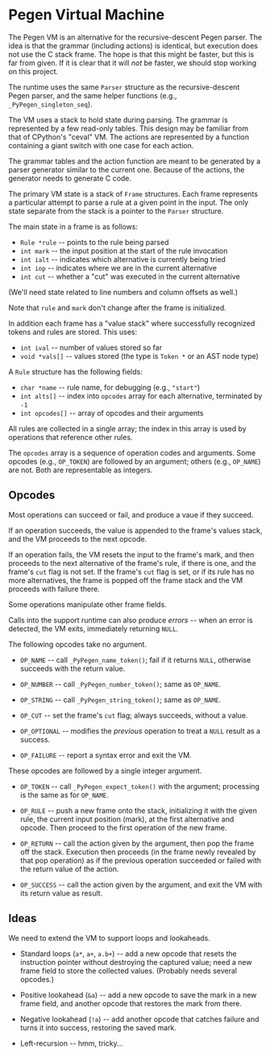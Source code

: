 Pegen Virtual Machine
=====================

The Pegen VM is an alternative for the recursive-descent Pegen parser.
The idea is that the grammar (including actions) is identical, but
execution does not use the C stack frame.  The hope is that this might
be faster, but this is far from given.  If it is clear that it will
*not* be faster, we should stop working on this project.

The runtime uses the same `Parser` structure as the recursive-descent
Pegen parser, and the same helper functions
(e.g., `_PyPegen_singleton_seq`).

The VM uses a stack to hold state during parsing.  The grammar is
represented by a few read-only tables.  This design may be familiar
from that of CPython's "ceval" VM.  The actions are represented by a
function containing a giant switch with one case for each action.

The grammar tables and the action function are meant to be generated
by a parser generator similar to the current one.  Because of the
actions, the generator needs to generate C code.

The primary VM state is a stack of `Frame` structures.  Each frame
represents a particular attempt to parse a rule at a given point in
the input.  The only state separate from the stack is a pointer to the
`Parser` structure.

The main state in a frame is as follows:

- `Rule *rule`   -- points to the rule being parsed
- `int mark`     -- the input position at the start of the rule invocation
- `int ialt`     -- indicates which alternative is currently being tried
- `int iop`      -- indicates where we are in the current alternative
- `int cut`      -- whether a "cut" was executed in the current alternative

(We'll need state related to line numbers and column offsets as well.)

Note that `rule` and `mark` don't change after the frame is initialized.

In addition each frame has a "value stack" where successfully
recognized tokens and rules are stored.  This uses:

- `int ival`     -- number of values stored so far
- `void *vals[]` -- values stored (the type is `Token *` or an AST node type)

A `Rule` structure has the following fields:

- `char *name`    -- rule name, for debugging (e.g., `"start"`)
- `int alts[]`    -- index into `opcodes` array for each alternative,
                     terminated by `-1`
- `int opcodes[]` -- array of opcodes and their arguments

All rules are collected in a single array; the index in this array
is used by operations that reference other rules.

The `opcodes` array is a sequence of operation codes and arguments.
Some opcodes (e.g., `OP_TOKEN`) are followed by an argument; others
(e.g., `OP_NAME`) are not.  Both are representable as integers.

Opcodes
-------

Most operations can succeed or fail, and produce a vaue if they
succeed.

If an operation succeeds, the value is appended to the frame's values
stack, and the VM proceeds to the next opcode.

If an operation fails, the VM resets the input to the frame's mark,
and then proceeds to the next alternative of the frame's rule, if
there is one, and the frame's `cut` flag is not set.  If the frame's
`cut` flag is set, or if its rule has no more alternatives, the frame
is popped off the frame stack and the VM proceeds with failure there.

Some operations manipulate other frame fields.

Calls into the support runtime can also produce *errors* -- when an
error is detected, the VM exits, immediately returning `NULL`.

The following opcodes take no argument.

- `OP_NAME` -- call `_PyPegen_name_token()`; fail if it returns
  `NULL`, otherwise succeeds with the return value.

- `OP_NUMBER` -- call `_PyPegen_number_token()`; same as `OP_NAME`.

- `OP_STRING` -- call `_PyPegen_string_token()`; same as `OP_NAME`.

- `OP_CUT` -- set the frame's `cut` flag; always succeeds, without a
  value.

- `OP_OPTIONAL` -- modifies the *previous* operation to treat a `NULL`
  result as a success.

- `OP_FAILURE` -- report a syntax error and exit the VM.

These opcodes are followed by a single integer argument.

- `OP_TOKEN` -- call `_PyPegen_expect_token()` with the argument;
  processing is the same as for `OP_NAME`.

- `OP_RULE` -- push a new frame onto the stack, initializing it with
  the given rule, the current input position (mark), at the first
  alternative and opcode.  Then proceed to the first operation of the
  new frame.

- `OP_RETURN` -- call the action given by the argument, then pop the
  frame off the stack.  Execution then proceeds (in the frame newly
  revealed by that pop operation) as if the previous operation
  succeeded or failed with the return value of the action.

- `OP_SUCCESS` -- call the action given by the argument, and exit the
  VM with its return value as result.

Ideas
-----

We need to extend the VM to support loops and lookaheads.

- Standard loops (`a*`, `a+`, `a.b+`) -- add a new opcode that resets
  the instruction pointer without destroying the captured value; need
  a new frame field to store the collected values.  (Probably needs
  several opcodes.)

- Positive lookahead (`&a`) -- add a new opcode to save the mark in a
  new frame field, and another opcode that restores the mark from
  there.

- Negative lookahead (`!a`) -- add another opcode that catches failure
  and turns it into success, restoring the saved mark.

- Left-recursion -- hmm, tricky...
